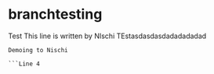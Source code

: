 # branchtesting
Test
This line is written by NIschi
TEstasdasdasdadadadadad
```Line 3
Demoing to Nischi

```Line 4